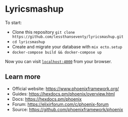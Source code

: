# Lyricsmashup

To start:
  * Clone this repository `git clone https://github.com/lessthanseventy/lyricsmashup.git`
  * `cd lyricsmashup`
  * Create and migrate your database with `mix ecto.setup`
  * `docker-compose build && docker-compose up`

Now you can visit [`localhost:4000`](http://localhost:4000) from your browser.

## Learn more

  * Official website: https://www.phoenixframework.org/
  * Guides: https://hexdocs.pm/phoenix/overview.html
  * Docs: https://hexdocs.pm/phoenix
  * Forum: https://elixirforum.com/c/phoenix-forum
  * Source: https://github.com/phoenixframework/phoenix
